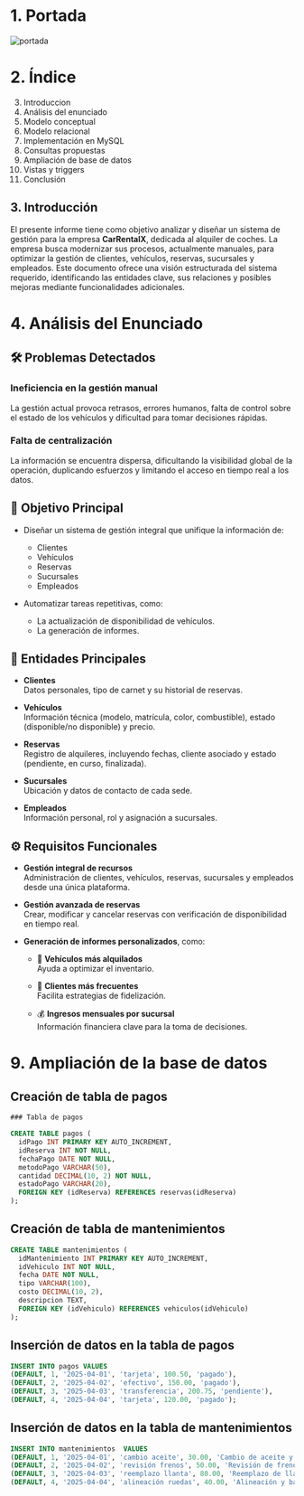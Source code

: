# 1. Portada
![portada](./capturas/carrentalx.png)

# 2. Índice

3. Introduccion
4. Análisis del enunciado
5. Modelo conceptual
6. Modelo relacional
7. Implementación en MySQL
8. Consultas propuestas
9. Ampliación de base de datos
10. Vistas y triggers
11. Conclusión

## 3. Introducción
El presente informe tiene como objetivo analizar y diseñar un sistema de gestión para la empresa **CarRentalX**, dedicada al alquiler de coches. La empresa busca modernizar sus procesos, actualmente manuales, para optimizar la gestión de clientes, vehículos, reservas, sucursales y empleados. Este documento ofrece una visión estructurada del sistema requerido, identificando las entidades clave, sus relaciones y posibles mejoras mediante funcionalidades adicionales.

# 4. Análisis del Enunciado

## 🛠️ Problemas Detectados

### Ineficiencia en la gestión manual
La gestión actual provoca retrasos, errores humanos, falta de control sobre el estado de los vehículos y dificultad para tomar decisiones rápidas.

### Falta de centralización
La información se encuentra dispersa, dificultando la visibilidad global de la operación, duplicando esfuerzos y limitando el acceso en tiempo real a los datos.

## 🎯 Objetivo Principal

- Diseñar un sistema de gestión integral que unifique la información de:
  - Clientes
  - Vehículos
  - Reservas
  - Sucursales
  - Empleados

- Automatizar tareas repetitivas, como:
  - La actualización de disponibilidad de vehículos.
  - La generación de informes.

## 🧩 Entidades Principales

- **Clientes**  
  Datos personales, tipo de carnet y su historial de reservas.

- **Vehículos**  
  Información técnica (modelo, matrícula, color, combustible), estado (disponible/no disponible) y precio.

- **Reservas**  
  Registro de alquileres, incluyendo fechas, cliente asociado y estado (pendiente, en curso, finalizada).

- **Sucursales**  
  Ubicación y datos de contacto de cada sede.

- **Empleados**  
  Información personal, rol y asignación a sucursales.

## ⚙️ Requisitos Funcionales

- **Gestión integral de recursos**  
  Administración de clientes, vehículos, reservas, sucursales y empleados desde una única plataforma.

- **Gestión avanzada de reservas**  
  Crear, modificar y cancelar reservas con verificación de disponibilidad en tiempo real.

- **Generación de informes personalizados**, como:

  - 🚗 **Vehículos más alquilados**  
    Ayuda a optimizar el inventario.

  - 👤 **Clientes más frecuentes**  
    Facilita estrategias de fidelización.

  - 💰 **Ingresos mensuales por sucursal**  
    Información financiera clave para la toma de decisiones.

# 9. Ampliación de la base de datos

## Creación de tabla de pagos

```sql
### Tabla de pagos

CREATE TABLE pagos (
  idPago INT PRIMARY KEY AUTO_INCREMENT,
  idReserva INT NOT NULL,
  fechaPago DATE NOT NULL,
  metodoPago VARCHAR(50),         
  cantidad DECIMAL(10, 2) NOT NULL,
  estadoPago VARCHAR(20),        
  FOREIGN KEY (idReserva) REFERENCES reservas(idReserva)
);
```

## Creación de tabla de mantenimientos

```sql
CREATE TABLE mantenimientos (
  idMantenimiento INT PRIMARY KEY AUTO_INCREMENT,
  idVehiculo INT NOT NULL,
  fecha DATE NOT NULL,
  tipo VARCHAR(100),               
  costo DECIMAL(10, 2),
  descripcion TEXT,
  FOREIGN KEY (idVehiculo) REFERENCES vehiculos(idVehiculo)
);
```

## Inserción de datos en la tabla de pagos

```sql
INSERT INTO pagos VALUES
(DEFAULT, 1, '2025-04-01', 'tarjeta', 100.50, 'pagado'),
(DEFAULT, 2, '2025-04-02', 'efectivo', 150.00, 'pagado'),
(DEFAULT, 3, '2025-04-03', 'transferencia', 200.75, 'pendiente'),
(DEFAULT, 4, '2025-04-04', 'tarjeta', 120.00, 'pagado');
```

## Inserción de datos en la tabla de mantenimientos

```sql
INSERT INTO mantenimientos  VALUES
(DEFAULT, 1, '2025-04-01', 'cambio aceite', 30.00, 'Cambio de aceite y filtros'),
(DEFAULT, 2, '2025-04-02', 'revisión frenos', 50.00, 'Revisión de frenos y pastillas'),
(DEFAULT, 3, '2025-04-03', 'reemplazo llanta', 80.00, 'Reemplazo de llanta dañada'),
(DEFAULT, 4, '2025-04-04', 'alineación ruedas', 40.00, 'Alineación y balanceo de ruedas');
```